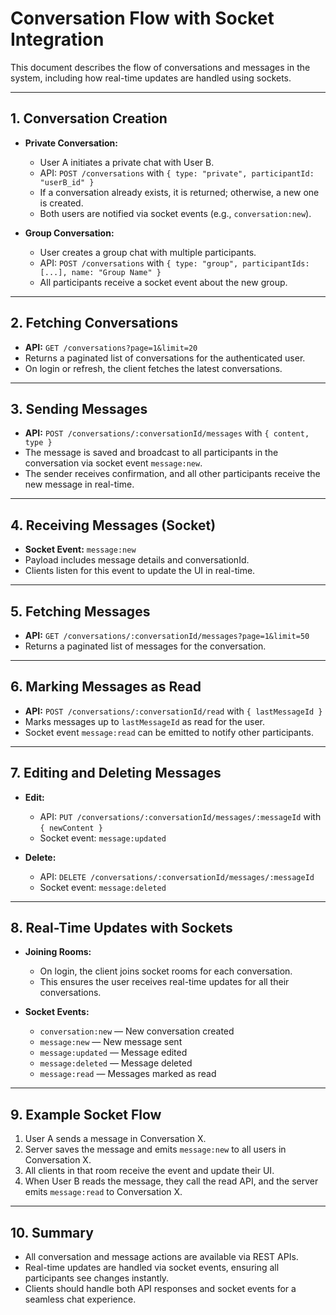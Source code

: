 # Conversation Flow with Socket Integration

This document describes the flow of conversations and messages in the system, including how real-time updates are handled using sockets.

---

## 1. Conversation Creation

- **Private Conversation:**  
  - User A initiates a private chat with User B.
  - API: `POST /conversations` with `{ type: "private", participantId: "userB_id" }`
  - If a conversation already exists, it is returned; otherwise, a new one is created.
  - Both users are notified via socket events (e.g., `conversation:new`).

- **Group Conversation:**  
  - User creates a group chat with multiple participants.
  - API: `POST /conversations` with `{ type: "group", participantIds: [...], name: "Group Name" }`
  - All participants receive a socket event about the new group.

---

## 2. Fetching Conversations

- **API:** `GET /conversations?page=1&limit=20`
- Returns a paginated list of conversations for the authenticated user.
- On login or refresh, the client fetches the latest conversations.

---

## 3. Sending Messages

- **API:** `POST /conversations/:conversationId/messages` with `{ content, type }`
- The message is saved and broadcast to all participants in the conversation via socket event `message:new`.
- The sender receives confirmation, and all other participants receive the new message in real-time.

---

## 4. Receiving Messages (Socket)

- **Socket Event:** `message:new`
- Payload includes message details and conversationId.
- Clients listen for this event to update the UI in real-time.

---

## 5. Fetching Messages

- **API:** `GET /conversations/:conversationId/messages?page=1&limit=50`
- Returns a paginated list of messages for the conversation.

---

## 6. Marking Messages as Read

- **API:** `POST /conversations/:conversationId/read` with `{ lastMessageId }`
- Marks messages up to `lastMessageId` as read for the user.
- Socket event `message:read` can be emitted to notify other participants.

---

## 7. Editing and Deleting Messages

- **Edit:**  
  - API: `PUT /conversations/:conversationId/messages/:messageId` with `{ newContent }`
  - Socket event: `message:updated`

- **Delete:**  
  - API: `DELETE /conversations/:conversationId/messages/:messageId`
  - Socket event: `message:deleted`

---

## 8. Real-Time Updates with Sockets

- **Joining Rooms:**  
  - On login, the client joins socket rooms for each conversation.
  - This ensures the user receives real-time updates for all their conversations.

- **Socket Events:**
  - `conversation:new` — New conversation created
  - `message:new` — New message sent
  - `message:updated` — Message edited
  - `message:deleted` — Message deleted
  - `message:read` — Messages marked as read

---

## 9. Example Socket Flow

1. User A sends a message in Conversation X.
2. Server saves the message and emits `message:new` to all users in Conversation X.
3. All clients in that room receive the event and update their UI.
4. When User B reads the message, they call the read API, and the server emits `message:read` to Conversation X.

---

## 10. Summary

- All conversation and message actions are available via REST APIs.
- Real-time updates are handled via socket events, ensuring all participants see changes instantly.
- Clients should handle both API responses and socket events for a seamless chat experience.
